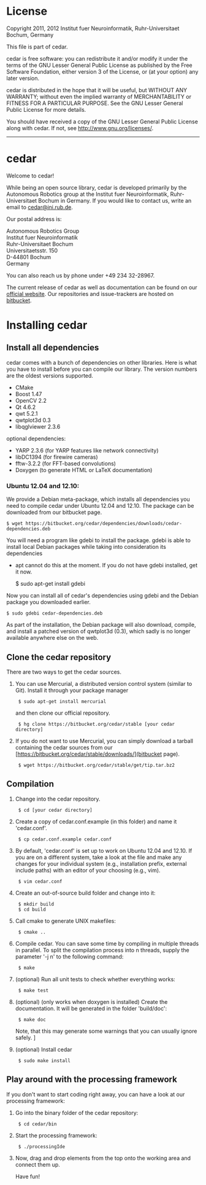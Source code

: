 # License

Copyright 2011, 2012 Institut fuer Neuroinformatik, Ruhr-Universitaet Bochum,
Germany
 
This file is part of cedar.

cedar is free software: you can redistribute it and/or modify it under the
terms of the GNU Lesser General Public License as published by the Free
Software Foundation, either version 3 of the License, or (at your option) any
later version.

cedar is distributed in the hope that it will be useful, but WITHOUT ANY
WARRANTY; without even the implied warranty of MERCHANTABILITY or FITNESS FOR A
PARTICULAR PURPOSE. See the GNU Lesser General Public License for more details.

You should have received a copy of the GNU Lesser General Public License along
with cedar. If not, see <http://www.gnu.org/licenses/>.

---

# cedar

Welcome to cedar!

While being an open source library, cedar is developed primarily by the
Autonomous Robotics group at the Institut fuer Neuroinformatik,
Ruhr-Universitaet Bochum in Germany. If you would like to contact us, write an
email to cedar@ini.rub.de.

Our postal address is:

Autonomous Robotics Group  
Institut fuer Neuroinformatik  
Ruhr-Universitaet Bochum  
Universitaetsstr. 150  
D-44801 Bochum  
Germany

You can also reach us by phone under +49 234 32-28967.

The current release of cedar as well as documentation can be found on our [official website](http://cedar.ini.rub.de/). Our repositories and issue-trackers are hosted on [bitbucket](https://bitbucket.org/cedar).

# Installing cedar

## Install all dependencies
cedar comes with a bunch of dependencies on other libraries. Here is what you
have to install before you can compile our library. The version numbers are
the oldest versions supported.

* CMake
* Boost 1.47
* OpenCV 2.2
* Qt 4.6.2
* qwt 5.2.1
* qwtplot3d 0.3
* libqglviewer 2.3.6

optional dependencies:

* YARP 2.3.6 (for YARP features like network connectivity)
* libDC1394 (for firewire cameras)
* fftw-3.2.2 (for FFT-based convolutions)
* Doxygen (to generate HTML or LaTeX documentation)

### Ubuntu 12.04 and 12.10:
We provide a Debian meta-package, which installs all dependencies you need
to compile cedar under Ubuntu 12.04 and 12.10. The package can be downloaded
from our bitbucket page.

    $ wget https://bitbucket.org/cedar/dependencies/downloads/cedar-dependencies.deb

You will need a program like gdebi to install the package. gdebi is able to
install local Debian packages while taking into consideration its dependencies
- apt cannot do this at the moment. If you do not have gdebi installed, get it
now.

    $ sudo apt-get install gdebi

Now you can install all of cedar's dependencies using gdebi and the Debian
package you downloaded earlier.

    $ sudo gdebi cedar-dependencies.deb

As part of the installation, the Debian package will also download, compile,
and install a patched version of qwtplot3d (0.3), which sadly is no longer
available anywhere else on the web.


## Clone the cedar repository

There are two ways to get the cedar sources.

1. You can use Mercurial, a distributed version control system (similar to
Git). Install it through your package manager

        $ sudo apt-get install mercurial

    and then clone our official repository.

        $ hg clone https://bitbucket.org/cedar/stable [your cedar directory]

2. If you do not want to use Mercurial, you can simply download a tarball
containing the cedar sources from our [https://bitbucket.org/cedar/stable/downloads/](bitbucket page).

        $ wget https://bitbucket.org/cedar/stable/get/tip.tar.bz2


## Compilation

1. Change into the cedar repository.

        $ cd [your cedar directory]

2. Create a copy of cedar.conf.example (in this folder) and name it
   'cedar.conf'.

        $ cp cedar.conf.example cedar.conf

3. By default, 'cedar.conf' is set up to work on Ubuntu 12.04 and 12.10. If you
   are on a different system, take a look at the file and make any changes for
   your individual system (e.g., installation prefix, external include paths)
   with an editor of your choosing (e.g., vim).

        $ vim cedar.conf

4. Create an out-of-source build folder and change into it:

        $ mkdir build
        $ cd build 

5. Call cmake to generate UNIX makefiles:

        $ cmake ..

6. Compile cedar. You can save some time by compiling in multiple threads in
   parallel. To split the compilation process into n threads, supply the
   parameter '-j n' to the following command:

        $ make

7. (optional) Run all unit tests to check whether everything works:

        $ make test

8. (optional) (only works when doxygen is installed) Create the documentation. It
   will be generated in the folder 'build/doc':

        $ make doc

   Note, that this may generate some warnings that you can usually ignore
   safely.
]

7. (optional) Install cedar

        $ sudo make install


## Play around with the processing framework

If you don't want to start coding right away, you can have a look at our
processing framework:

1. Go into the binary folder of the cedar repository:

        $ cd cedar/bin

2. Start the processing framework:

        $ ./processingIde

3. Now, drag and drop elements from the top onto the working area and connect
   them up.

   Have fun!
